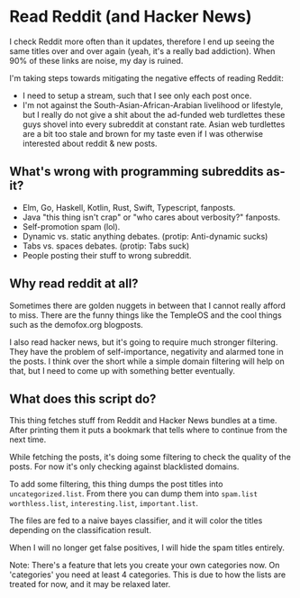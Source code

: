 # Read Reddit (and Hacker News)

I check Reddit more often than it updates, therefore I end
up seeing the same titles over and over again (yeah, it's
a really bad addiction). When 90% of these links are noise,
my day is ruined.

I'm taking steps towards mitigating the negative
effects of reading Reddit:

 * I need to setup a stream, such that I see only each post
   once.
 * I'm not against the South-Asian-African-Arabian
   livelihood or lifestyle, but I really do not give a shit
   about the ad-funded web turdlettes these guys shovel into
   every subreddit at constant rate. Asian web turdlettes are
   a bit too stale and brown for my taste even if I was
   otherwise interested about reddit & new posts. 

## What's wrong with programming subreddits as-it?

 * Elm, Go, Haskell, Kotlin, Rust, Swift, Typescript, fanposts.
 * Java "this thing isn't crap" or "who cares about verbosity?" fanposts.
 * Self-promotion spam (lol).
 * Dynamic vs. static anything debates. (protip: Anti-dynamic sucks)
 * Tabs vs. spaces debates. (protip: Tabs suck)
 * People posting their stuff to wrong subreddit.

## Why read reddit at all?

Sometimes there are golden nuggets in between that I cannot
really afford to miss. There are the funny things like the
TempleOS and the cool things such as the demofox.org
blogposts. 

I also read hacker news, but it's going to require much
stronger filtering. They have the problem of self-importance,
negativity and alarmed tone in the posts. I think over the
short while a simple domain filtering will help on that, but
I need to come up with something better eventually.

## What does this script do?

This thing fetches stuff from Reddit and Hacker News
bundles at a time. After printing them it puts a bookmark
that tells where to continue from the next time.

While fetching the posts, it's doing some filtering to check
the quality of the posts. For now it's only checking against
blacklisted domains.

To add some filtering, this thing dumps the post titles into
`uncategorized.list`. From there you can dump them into `spam.list`
`worthless.list`, `interesting.list`, `important.list`.

The files are fed to a naive bayes classifier, and it will color
the titles depending on the classification result.

When I will no longer get false positives, I will hide the spam titles
entirely.

Note: There's a feature that lets you create your own
categories now. On 'categories' you need at least 4
categories. This is due to how the lists are treated for
now, and it may be relaxed later.
